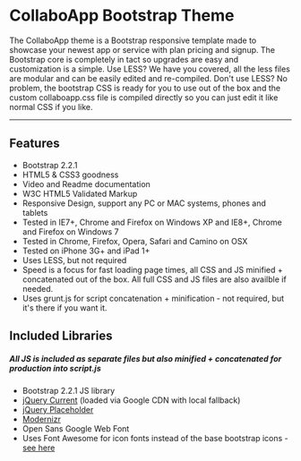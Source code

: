 CollaboApp Bootstrap Theme
========

The CollaboApp theme is a Bootstrap responsive template made to showcase your newest app or service with plan pricing and signup.  The Bootstrap core is completely in tact so upgrades are easy and customization is a simple.  Use LESS?  We have you covered, all the less files are modular and can be easily edited and re-compiled.  Don't use LESS?  No problem, the bootstrap CSS is ready for you to use out of the box and the custom collaboapp.css file is compiled directly so you can just edit it like normal CSS if you like. 

---

Features
--------
*	 Bootstrap 2.2.1
*    HTML5 & CSS3 goodness
*    Video and Readme documentation
*    W3C HTML5 Validated Markup
*    Responsive Design, support any PC or MAC systems, phones and tablets
*    Tested in IE7+, Chrome and Firefox on Windows XP and IE8+, Chrome and Firefox on Windows 7
*    Tested in Chrome, Firefox, Opera, Safari and Camino on OSX
*    Tested on iPhone 3G+ and iPad 1+
*    Uses LESS, but not required
*    Speed is a focus for fast loading page times, all CSS and JS minified + concatenated out of the box.  All full CSS and JS files are also availble if needed.
*    Uses grunt.js for script concatenation + minification - not required, but it's there if you want it.

Included Libraries
--------
##### All JS is included as separate files but also minified + concatenated for production into script.js

*    Bootstrap 2.2.1 JS library
*    [jQuery Current](https://github.com/jquery/jquery "jQuery") (loaded via Google CDN with local fallback)
*    [jQuery Placeholder](https://github.com/mathiasbynens/jquery-placeholder "jQuery Placeholder")
*    [Modernizr](http://modernizr.com "Modernizr")
*    Open Sans Google Web Font 
*    Uses Font Awesome for icon fonts instead of the base bootstrap icons - [see here](http://fortawesome.github.com/Font-Awesome/ "Font AWesome")